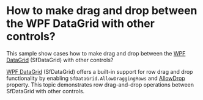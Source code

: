 # How to make drag and drop between the WPF DataGrid with other controls?

This sample show cases how to make drag and drop between the [WPF DataGrid](https://www.syncfusion.com/wpf-ui-controls/datagrid) (SfDataGrid) with other controls?

[WPF DataGrid](https://www.syncfusion.com/wpf-ui-controls/datagrid) (SfDataGrid) offers a built-in support for row drag and drop functionality by enabling `SfDataGrid.AllowDraggingRows` and [AllowDrop](https://msdn.microsoft.com/en-us/library/system.windows.uielement.allowdrop(v=vs.110).aspx) property. This topic demonstrates row drag-and-drop operations between SfDataGrid with other controls.
